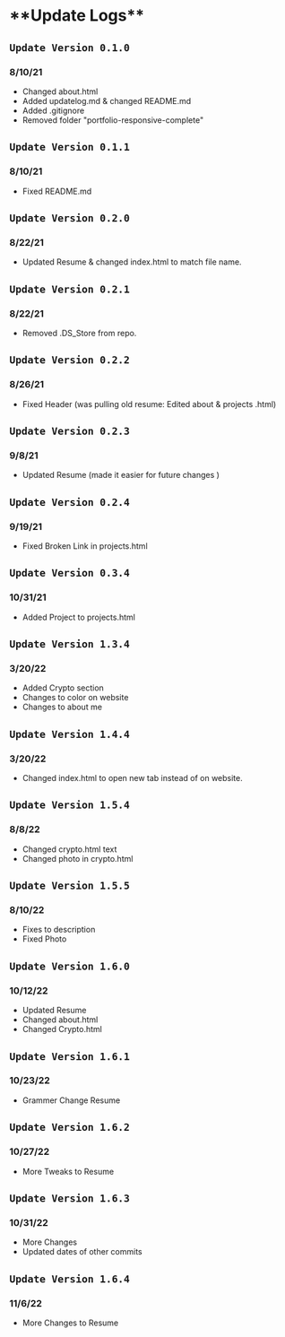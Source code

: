 # \***\*Update Logs\*\***

## `Update Version 0.1.0`

### 8/10/21

- Changed about.html
- Added updatelog.md & changed README.md
- Added .gitignore
- Removed folder "portfolio-responsive-complete"

## `Update Version 0.1.1`

### 8/10/21

- Fixed README.md

## `Update Version 0.2.0`

### 8/22/21

- Updated Resume & changed index.html to match file name.

## `Update Version 0.2.1`

### 8/22/21

- Removed .DS_Store from repo.

## `Update Version 0.2.2`

### 8/26/21

- Fixed Header (was pulling old resume: Edited about & projects .html)

## `Update Version 0.2.3`

### 9/8/21

- Updated Resume (made it easier for future changes )

## `Update Version 0.2.4`

### 9/19/21

- Fixed Broken Link in projects.html

## `Update Version 0.3.4`

### 10/31/21

- Added Project to projects.html

## `Update Version 1.3.4`

### 3/20/22

- Added Crypto section
- Changes to color on website
- Changes to about me

## `Update Version 1.4.4`

### 3/20/22

- Changed index.html to open new tab instead of on website.

## `Update Version 1.5.4`

### 8/8/22

- Changed crypto.html text
- Changed photo in crypto.html

## `Update Version 1.5.5`

### 8/10/22

- Fixes to description
- Fixed Photo

## `Update Version 1.6.0`

### 10/12/22

- Updated Resume
- Changed about.html
- Changed Crypto.html

## `Update Version 1.6.1`

### 10/23/22

- Grammer Change Resume

## `Update Version 1.6.2`

### 10/27/22

- More Tweaks to Resume

## `Update Version 1.6.3`

### 10/31/22

- More Changes
- Updated dates of other commits

## `Update Version 1.6.4`

### 11/6/22

- More Changes to Resume
